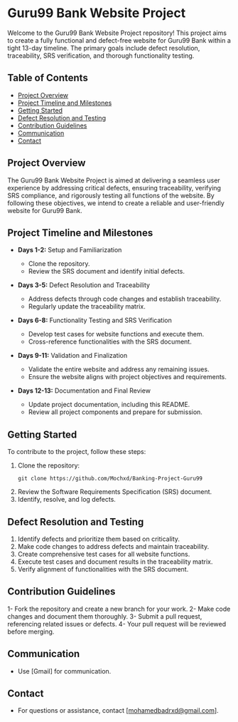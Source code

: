 # Guru99 Bank Website Project

Welcome to the Guru99 Bank Website Project repository! This project aims to create a fully functional and defect-free website for Guru99 Bank within a tight 13-day timeline. The primary goals include defect resolution, traceability, SRS verification, and thorough functionality testing.

## Table of Contents

- [Project Overview](#project-overview)
- [Project Timeline and Milestones](#project-timeline-and-milestones)
- [Getting Started](#getting-started)
- [Defect Resolution and Testing](#defect-resolution-and-testing)
- [Contribution Guidelines](#contribution-guidelines)
- [Communication](#communication)
- [Contact](#contact)

## Project Overview

The Guru99 Bank Website Project is aimed at delivering a seamless user experience by addressing critical defects, ensuring traceability, verifying SRS compliance, and rigorously testing all functions of the website. By following these objectives, we intend to create a reliable and user-friendly website for Guru99 Bank.

## Project Timeline and Milestones

- **Days 1-2:** Setup and Familiarization
  - Clone the repository.
  - Review the SRS document and identify initial defects.

- **Days 3-5:** Defect Resolution and Traceability
  - Address defects through code changes and establish traceability.
  - Regularly update the traceability matrix.

- **Days 6-8:** Functionality Testing and SRS Verification
  - Develop test cases for website functions and execute them.
  - Cross-reference functionalities with the SRS document.

- **Days 9-11:** Validation and Finalization
  - Validate the entire website and address any remaining issues.
  - Ensure the website aligns with project objectives and requirements.

- **Days 12-13:** Documentation and Final Review
  - Update project documentation, including this README.
  - Review all project components and prepare for submission.

## Getting Started

To contribute to the project, follow these steps:

1. Clone the repository:
   ```shell
   git clone https://github.com/Mochxd/Banking-Project-Guru99
2. Review the Software Requirements Specification (SRS) document.
3. Identify, resolve, and log defects.

## Defect Resolution and Testing
1. Identify defects and prioritize them based on criticality.
2. Make code changes to address defects and maintain traceability.
3. Create comprehensive test cases for all website functions.
4. Execute test cases and document results in the traceability matrix.
5. Verify alignment of functionalities with the SRS document.

## Contribution Guidelines
1- Fork the repository and create a new branch for your work.
2- Make code changes and document them thoroughly.
3- Submit a pull request, referencing related issues or defects.
4- Your pull request will be reviewed before merging.

## Communication
- Use [Gmail] for communication.

## Contact
- For questions or assistance, contact [mohamedbadrxd@gmail.com].
